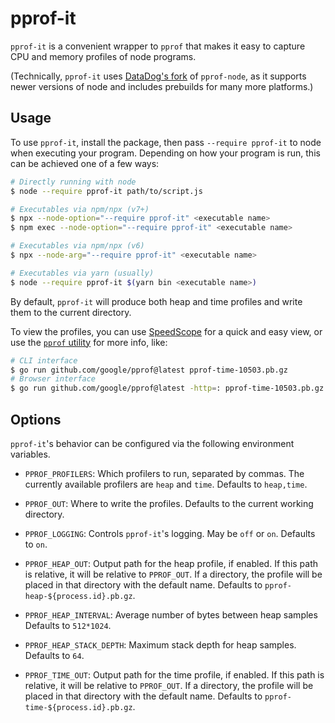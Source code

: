 # pprof-it

`pprof-it` is a convenient wrapper to `pprof` that makes it easy to capture
CPU and memory profiles of node programs.

(Technically, `pprof-it` uses [DataDog's fork](https://github.com/datadog/pprof-nodejs)
of `pprof-node`, as it supports newer versions of node and includes prebuilds
for many more platforms.)

## Usage

To use `pprof-it`, install the package, then pass `--require pprof-it` to node
when executing your program. Depending on how your program is run, this can be
achieved one of a few ways:

```sh
# Directly running with node
$ node --require pprof-it path/to/script.js

# Executables via npm/npx (v7+)
$ npx --node-option="--require pprof-it" <executable name>
$ npm exec --node-option="--require pprof-it" <executable name>

# Executables via npm/npx (v6)
$ npx --node-arg="--require pprof-it" <executable name>

# Executables via yarn (usually)
$ node --require pprof-it $(yarn bin <executable name>)
```

By default, `pprof-it` will produce both heap and time profiles and
write them to the current directory.

To view the profiles, you can use [SpeedScope](https://www.speedscope.app/)
for a quick and easy view, or use the [`pprof` utility](https://github.com/google/pprof)
for more info, like:

```sh
# CLI interface
$ go run github.com/google/pprof@latest pprof-time-10503.pb.gz
# Browser interface
$ go run github.com/google/pprof@latest -http=: pprof-time-10503.pb.gz
```

## Options

`pprof-it`'s behavior can be configured via the following environment variables.

-   `PPROF_PROFILERS`: Which profilers to run, separated by commas. The
    currently available profilers are `heap` and `time`. Defaults to `heap,time`.

-   `PPROF_OUT`: Where to write the profiles. Defaults to the
    current working directory.

-   `PPROF_LOGGING`: Controls `pprof-it`'s logging. May be `off` or `on`.
    Defaults to `on`.

-   `PPROF_HEAP_OUT`: Output path for the heap profile, if enabled. If
    this path is relative, it will be relative to `PPROF_OUT`. If a directory,
    the profile will be placed in that directory with the default name.
    Defaults to `pprof-heap-${process.id}.pb.gz`.

-   `PPROF_HEAP_INTERVAL`: Average number of bytes between heap samples
    Defaults to `512*1024`.

-   `PPROF_HEAP_STACK_DEPTH`: Maximum stack depth for heap samples.
    Defaults to `64`.

-   `PPROF_TIME_OUT`: Output path for the time profile, if enabled. If
    this path is relative, it will be relative to `PPROF_OUT`. If a directory,
    the profile will be placed in that directory with the default name.
    Defaults to `pprof-time-${process.id}.pb.gz`.
